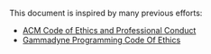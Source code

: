 This document is inspired by many previous efforts:

- [ACM Code of Ethics and Professional Conduct](http://www.acm.org/about-acm/acm-code-of-ethics-and-professional-conduct)
- [Gammadyne Programming Code Of Ethics](https://www.gammadyne.com/ethics.htm)